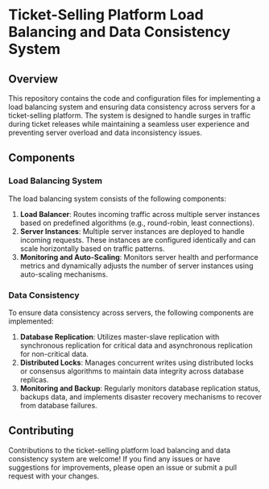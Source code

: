 # Ticket-Selling Platform Load Balancing and Data Consistency System

## Overview

This repository contains the code and configuration files for implementing a load balancing system and ensuring data consistency across servers for a ticket-selling platform. The system is designed to handle surges in traffic during ticket releases while maintaining a seamless user experience and preventing server overload and data inconsistency issues.

## Components

### Load Balancing System

The load balancing system consists of the following components:

1. **Load Balancer**: Routes incoming traffic across multiple server instances based on predefined algorithms (e.g., round-robin, least connections).
2. **Server Instances**: Multiple server instances are deployed to handle incoming requests. These instances are configured identically and can scale horizontally based on traffic patterns.
3. **Monitoring and Auto-Scaling**: Monitors server health and performance metrics and dynamically adjusts the number of server instances using auto-scaling mechanisms.

### Data Consistency

To ensure data consistency across servers, the following components are implemented:

1. **Database Replication**: Utilizes master-slave replication with synchronous replication for critical data and asynchronous replication for non-critical data.
2. **Distributed Locks**: Manages concurrent writes using distributed locks or consensus algorithms to maintain data integrity across database replicas.
3. **Monitoring and Backup**: Regularly monitors database replication status, backups data, and implements disaster recovery mechanisms to recover from database failures.

## Contributing

Contributions to the ticket-selling platform load balancing and data consistency system are welcome! If you find any issues or have suggestions for improvements, please open an issue or submit a pull request with your changes.


